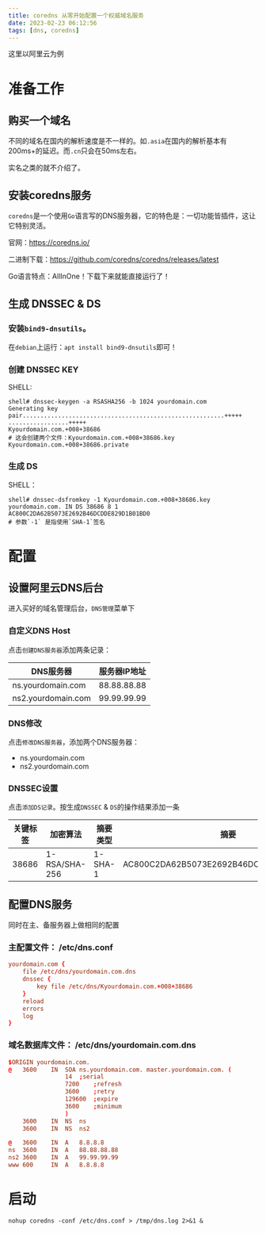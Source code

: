 ```yaml
---
title: coredns 从零开始配置一个权威域名服务
date: 2023-02-23 06:12:56
tags: [dns, coredns]
---
```


这里以阿里云为例

# 准备工作

## 购买一个域名

不同的域名在国内的解析速度是不一样的。如`.asia`在国内的解析基本有200ms+的延迟。而`.cn`只会在50ms左右。

实名之类的就不介绍了。

## 安装coredns服务

`coredns`是一个使用`Go`语言写的DNS服务器，它的特色是：一切功能皆插件，这让它特别灵活。

官网：https://coredns.io/

二进制下载：https://github.com/coredns/coredns/releases/latest

Go语言特点：AllInOne！下载下来就能直接运行了！

## 生成 DNSSEC & DS

### 安装`bind9-dnsutils`。

在`debian`上运行：`apt install bind9-dnsutils`即可！

### 创建 DNSSEC KEY

SHELL:

```shell
shell# dnssec-keygen -a RSASHA256 -b 1024 yourdomain.com
Generating key pair.........................................................+++++ .................+++++
Kyourdomain.com.+008+38686
# 这会创建两个文件：Kyourdomain.com.+008+38686.key  Kyourdomain.com.+008+38686.private
```

### 生成 DS

SHELL：

```shell
shell# dnssec-dsfromkey -1 Kyourdomain.com.+008+38686.key
yourdomain.com. IN DS 38686 8 1 AC800C2DA62B5073E2692B46DCDDE829D1B01BD0
# 参数`-1` 是指使用`SHA-1`签名
```

# 配置

## 设置阿里云DNS后台

进入买好的域名管理后台，`DNS管理`菜单下

### 自定义DNS Host

点击`创建DNS服务器`添加两条记录：

| DNS服务器             | 服务器IP地址     |
|--------------------|-------------|
| ns.yourdomain.com  | 88.88.88.88 |
| ns2.yourdomain.com | 99.99.99.99 |

### DNS修改

点击`修改DNS服务器`，添加两个DNS服务器：

- ns.yourdomain.com
- ns2.yourdomain.com

### DNSSEC设置

点击`添加DS记录`。按生成`DNSSEC` & `DS`的操作结果添加一条

| 关键标签  | 加密算法          | 摘要类型    | 摘要                                       |
|-------|---------------|---------|------------------------------------------|
| 38686 | 1-RSA/SHA-256 | 1-SHA-1 | AC800C2DA62B5073E2692B46DCDDE829D1B01BD0 |

## 配置DNS服务

同时在主、备服务器上做相同的配置

### 主配置文件： /etc/dns.conf

```conf
yourdomain.com {
	file /etc/dns/yourdomain.com.dns
	dnssec {
		key file /etc/dns/Kyourdomain.com.+008+38686
	}
	reload
	errors
	log
} 
```

### 域名数据库文件： /etc/dns/yourdomain.com.dns

```conf
$ORIGIN yourdomain.com.
@	3600	IN	SOA	ns.yourdomain.com. master.yourdomain.com. (
				14	;serial
				7200	;refresh
				3600	;retry
				129600	;expire
				3600	;minimum
				)
	3600	IN	NS	ns
	3600	IN	NS	ns2

@	3600	IN	A	8.8.8.8
ns	3600	IN	A	88.88.88.88
ns2	3600	IN	A	99.99.99.99
www	600	    IN	A	8.8.8.8
```

# 启动

`nohup coredns -conf /etc/dns.conf > /tmp/dns.log 2>&1 &`

